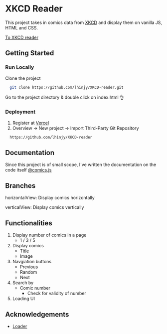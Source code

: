 # XKCD Reader

This project takes in comics data from [XKCD](https://xkcd.vercel.app/) and display them on vanilla JS, HTML and CSS.

[To XKCD reader](https://xkcd-reader-lhinjy.vercel.app/)

## Getting Started

### Run Locally

Clone the project

```bash
  git clone https://github.com/lhinjy/XKCD-reader.git
```

Go to the project directory & double click on index.html 👌

### Deployment

1. Register at [Vercel](https://vercel.com/)
2. Overview &rarr; New project &rarr; Import Third-Party Git Repository

```bash
  https://github.com/lhinjy/XKCD-reader
```

## Documentation

Since this project is of small scope, I've written the documentation on the code itself [@comics.js](https://github.com/lhinjy/XKCD-reader/blob/29101ac1f643a9c9643d6bc007666d46c01c53fb/js/comics.js)

## Branches

horizontalView: Display comics horizontally

verticalView: Display comics vertically

## Functionalities

1. Display number of comics in a page
   - 1 / 3 / 5
2. Display comics
   - Title
   - Image
3. Navgiation buttons
   - Previous
   - Random
   - Next
4. Search by
   - Comic number
     - Check for validity of number
5. Loading UI

## Acknowledgements

- [Loader](https://loading.io/css/)
